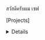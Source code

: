 สวัสดีครับผม เซฟ

[Projects]<details>
-[make-meme](https://github.com/safepawin/make-meme)

</details>
